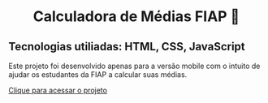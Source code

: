 <h1 align="center" color= "red"> Calculadora de Médias FIAP  🚀</h1>

<h2> Tecnologias utiliadas: HTML, CSS, JavaScript</h2>

<p> Este projeto foi desenvolvido apenas para a versão mobile com o intuito de ajudar os estudantes da FIAP a calcular suas médias.</p>

[Clique para acessar o projeto](https://mediafiap.netlify.app/)
